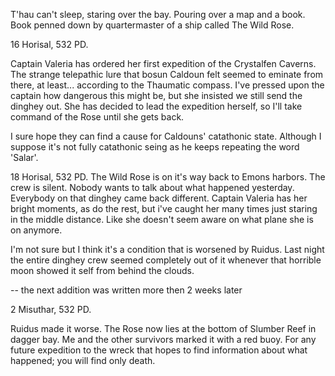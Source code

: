 T'hau can't sleep, staring over the bay. Pouring over a map and a book. Book penned down by quartermaster of a ship called The Wild Rose.

16 Horisal, 532 PD.

Captain Valeria has ordered her first expedition of the Crystalfen Caverns. The strange telepathic lure that bosun Caldoun felt seemed to eminate from there, at least... according to the Thaumatic compass. I've pressed upon the captain how dangerous this might be, but she insisted we still send the dinghey out. She has decided to lead the expedition herself, so I'll take command of the Rose until she gets back.

I sure hope they can find a cause for Caldouns' catathonic state. Although I suppose it's not fully catathonic seing as he keeps repeating the word 'Salar'. 

18 Horisal, 532 PD.
The Wild Rose is on it's way back to Emons harbors. The crew is silent. Nobody wants to talk about what happened yesterday. Everybody on that dinghey came back different. Captain Valeria has her bright moments, as do the rest, but i've caught her many times just staring in the middle distance. Like she doesn't seem aware on what plane she is on anymore. 

I'm not sure but I think it's a condition that is worsened by Ruidus. Last night the entire dinghey crew seemed completely out of it whenever that horrible moon showed it self from behind the clouds.

-- the next addition was written more then 2 weeks later

2 Misuthar, 532 PD.

Ruidus made it worse. The Rose now lies at the bottom of Slumber Reef in dagger bay. Me and the other survivors marked it with a red buoy. For any future expedition to the wreck that hopes to find information about what happened; you will find only death. 